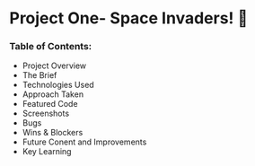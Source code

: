 <h1>Project One- Space Invaders! 👾</h1>

<h3>Table of Contents:</h3>
<ul>
  <li>Project Overview</li>
  <li>The Brief</li>
  <li>Technologies Used</li>
  <li>Approach Taken</li>
  <li>Featured Code</li>
  <li>Screenshots</li>
  <li>Bugs</li>
  <li>Wins & Blockers</li>
  <li>Future Conent and Improvements</li>
  <li>Key Learning</li>
</ul>

